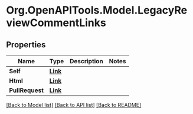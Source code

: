 # Org.OpenAPITools.Model.LegacyReviewCommentLinks

## Properties

Name | Type | Description | Notes
------------ | ------------- | ------------- | -------------
**Self** | [**Link**](Link.md) |  | 
**Html** | [**Link**](Link.md) |  | 
**PullRequest** | [**Link**](Link.md) |  | 

[[Back to Model list]](../README.md#documentation-for-models) [[Back to API list]](../README.md#documentation-for-api-endpoints) [[Back to README]](../README.md)

